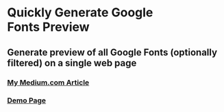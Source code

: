 # Quickly Generate Google Fonts Preview

## Generate preview of all Google Fonts (optionally filtered) on a single web page

### [My Medium.com Article](https://medium.com/@jmatix/quickly-generate-google-fonts-preview-954dc9974a62)

### [Demo Page](https://jlogix.github.io/gfonts-preview.html)
